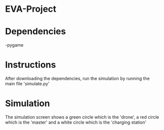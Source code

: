 # EVA-Project

# Dependencies
-pygame
# Instructions
After downloading the dependencies, run the simulation by running the main file 'simulate.py'
# Simulation
The simulation screen shows a green circle which is the 'drone', a red circle which is the 'master' and a white circle which is the 'charging station'


